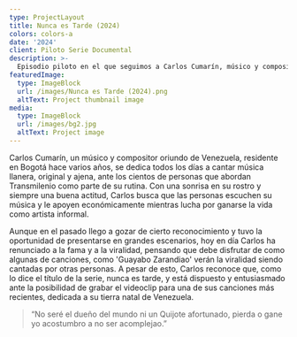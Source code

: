 ```yaml
---
type: ProjectLayout
title: Nunca es Tarde (2024)
colors: colors-a
date: '2024'
client: Piloto Serie Documental
description: >-
  Episodio piloto en el que seguimos a Carlos Cumarín, músico y compositor que trabaja a diario en el sistema integrado de transporte de Transmilenio, y vemos cómo, apoyado por La Contra Cultural, aprende herramientas para crear su propio contenido audiovisual.
featuredImage:
  type: ImageBlock
  url: /images/Nunca es Tarde (2024).png
  altText: Project thumbnail image
media:
  type: ImageBlock
  url: /images/bg2.jpg
  altText: Project image
---
```


Carlos Cumarín, un músico y compositor oriundo de Venezuela, residente en Bogotá hace varios años, se dedica todos los días a cantar música llanera, original y ajena, ante los cientos de personas que abordan Transmilenio como parte de su rutina. Con una sonrisa en su rostro y siempre una buena actitud, Carlos busca que las personas escuchen su música y le apoyen económicamente mientras lucha por ganarse la vida como artista informal.

Aunque en el pasado llego a gozar de cierto reconocimiento y tuvo la oportunidad de presentarse en grandes escenarios, hoy en día Carlos ha renunciado a la fama y a la viralidad, pensando que debe disfrutar de como algunas de canciones, como 'Guayabo Zarandiao' verán la viralidad siendo cantadas por otras personas. A pesar de esto, Carlos reconoce que, como lo dice el título de la serie, nunca es tarde, y está dispuesto y entusiasmado ante la posibilidad de grabar el videoclip para una de sus canciones más recientes, dedicada a su tierra natal de Venezuela.

> “No seré el dueño del mundo ni un Quijote afortunado, pierda o gane yo acostumbro a no ser acomplejao.”
